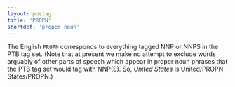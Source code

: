 ```yaml
---
layout: postag
title: 'PROPN'
shortdef: 'proper noun'
---
```


The English `PROPN` corresponds to everything tagged NNP or NNPS in the PTB tag set. (Note that at present we make no attempt to exclude words arguably of other parts of speech which appear in proper noun phrases that the PTB tag set would tag with NNP(S). So, _United States_ is United/PROPN States/PROPN.)
<!-- Interlanguage links updated Po 11. listopadu 2024, 20:09:25 CET -->
